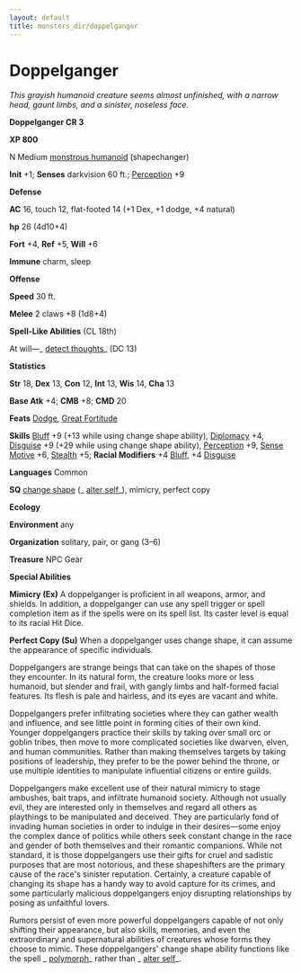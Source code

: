 ```yaml
---
layout: default
title: monsters_dir/doppelganger
---
```

# Doppelganger

_This grayish humanoid creature seems almost unfinished, with a narrow head, gaunt limbs, and a sinister, noseless face._

**Doppelganger CR 3**

**XP 800**

N Medium [monstrous humanoid](creatureTypes#_monstrous-humanoid) (shapechanger)

**Init** +1; **Senses** darkvision 60 ft.; [Perception](../skills_dir/perception#_perception) +9

**Defense**

**AC** 16, touch 12, flat-footed 14 (+1 Dex, +1 dodge, +4 natural)

**hp** 26 (4d10+4)

**Fort** +4, **Ref** +5, **Will** +6

**Immune** charm, sleep

**Offense**

**Speed** 30 ft.

**Melee** 2 claws +8 (1d8+4)

**Spell-Like Abilities** (CL 18th)

At will—_ [detect thoughts](../spells_dir/detectThoughts#_detect-thoughts)_ (DC 13)

**Statistics**

**Str** 18, **Dex** 13, **Con** 12, **Int** 13, **Wis** 14, **Cha** 13

**Base Atk** +4; **CMB** +8; **CMD** 20

**Feats** [Dodge](../feats#_dodge), [Great Fortitude](../feats#_great-fortitude)

**Skills** [Bluff](../skills_dir/bluff#_bluff) +9 (+13 while using change shape ability), [Diplomacy](../skills_dir/diplomacy#_diplomacy) +4, [Disguise](../skills_dir/disguise#_disguise) +9 (+29 while using change shape ability), [Perception](../skills_dir/perception#_perception) +9, [Sense Motive](../skills_dir/senseMotive#_sense-motive) +6, [Stealth](../skills_dir/stealth#_stealth) +5; **Racial Modifiers** +4 [Bluff](../skills_dir/bluff#_bluff), +4 [Disguise](../skills_dir/disguise#_disguise)

**Languages** Common

**SQ** [change shape](universalMonsterRules#_change-shape) (_ [alter self](../spells_dir/alterSelf#_alter-self)_), mimicry, perfect copy

**Ecology**

**Environment** any

**Organization** solitary, pair, or gang (3–6)

**Treasure** NPC Gear

**Special Abilities**

**Mimicry (Ex)** A doppelganger is proficient in all weapons, armor, and shields. In addition, a doppelganger can use any spell trigger or spell completion item as if the spells were on its spell list. Its caster level is equal to its racial Hit Dice.

**Perfect Copy (Su)** When a doppelganger uses change shape, it can assume the appearance of specific individuals.

Doppelgangers are strange beings that can take on the shapes of those they encounter. In its natural form, the creature looks more or less humanoid, but slender and frail, with gangly limbs and half-formed facial features. Its flesh is pale and hairless, and its eyes are vacant and white.

Doppelgangers prefer infiltrating societies where they can gather wealth and influence, and see little point in forming cities of their own kind. Younger doppelgangers practice their skills by taking over small orc or goblin tribes, then move to more complicated societies like dwarven, elven, and human communities. Rather than making themselves targets by taking positions of leadership, they prefer to be the power behind the throne, or use multiple identities to manipulate influential citizens or entire guilds.

Doppelgangers make excellent use of their natural mimicry to stage ambushes, bait traps, and infiltrate humanoid society. Although not usually evil, they are interested only in themselves and regard all others as playthings to be manipulated and deceived. They are particularly fond of invading human societies in order to indulge in their desires—some enjoy the complex dance of politics while others seek constant change in the race and gender of both themselves and their romantic companions. While not standard, it is those doppelgangers use their gifts for cruel and sadistic purposes that are most notorious, and these shapeshifters are the primary cause of the race's sinister reputation. Certainly, a creature capable of changing its shape has a handy way to avoid capture for its crimes, and some particularly malicious doppelgangers enjoy disrupting relationships by posing as unfaithful lovers.

Rumors persist of even more powerful doppelgangers capable of not only shifting their appearance, but also skills, memories, and even the extraordinary and supernatural abilities of creatures whose forms they choose to mimic. These doppelgangers' change shape ability functions like the spell _ [polymorph](../spells_dir/polymorph#_polymorph)_ rather than _ [alter self](../spells_dir/alterSelf#_alter-self)_.

